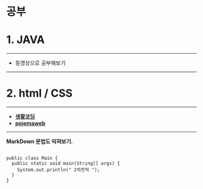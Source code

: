 **공부** 
=========================

# 1. JAVA 

-------------------------

* 동영상으로 공부해보기
-------------------------

# 2. html / CSS 

-------------------------

* [__생활코딩__](https://opentutorials.org/course/1)
* [__poiemaweb__](https://poiemaweb.com/)



------------------------

**MarkDown 문법도 익혀보기.**

<pre>
<code>
public class Main {
  public static void main(String[] args) {
    System.out.println(" 2차전직 ");
  }
}
</code>
</pre>


